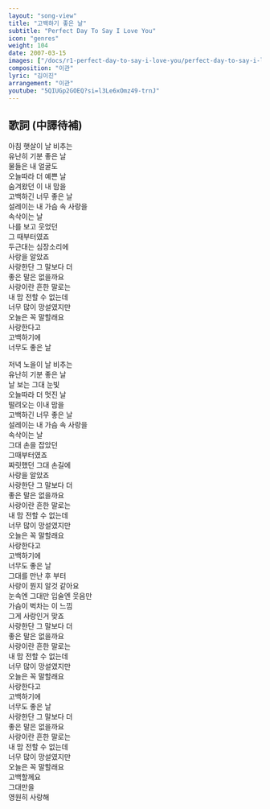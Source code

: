 ```yaml
---
layout: "song-view"
title: "고백하기 좋은 날"
subtitle: "Perfect Day To Say I Love You"
icon: "genres"
weight: 104
date: 2007-03-15
images: ["/docs/r1-perfect-day-to-say-i-love-you/perfect-day-to-say-i-love-you.jpg"]
composition: "이관"
lyric: "김이진"
arrangement: "이관"
youtube: "5QIUGp2GOEQ?si=l3Le6xOmz49-trnJ"
---
```


## 歌詞 (中譯待補)

아침 햇살이 날 비추는  
유난히 기분 좋은 날  
물들은 내 얼굴도  
오늘따라 더 예쁜 날  
숨겨왔던 이 내 맘을  
고백하긴 너무 좋은 날  
설레이는 내 가슴 속 사랑을  
속삭이는 날  
나를 보고 웃었던  
그 때부터였죠  
두근대는 심장소리에  
사랑을 알았죠  
사랑한단 그 말보다 더  
좋은 말은 없을까요  
사랑이란 흔한 말로는  
내 맘 전할 수 없는데  
너무 많이 망설였지만  
오늘은 꼭 말할래요  
사랑한다고  
고백하기에  
너무도 좋은 날  

저녁 노을이 날 비추는  
유난히 기분 좋은 날  
날 보는 그대 눈빛  
오늘따라 더 멋진 날  
떨려오는 이내 맘을  
고백하긴 너무 좋은 날  
설레이는 내 가슴 속 사랑을  
속삭이는 날  
그대 손을 잡았던  
그때부터였죠  
짜릿했던 그대 손길에  
사랑을 알았죠  
사랑한단 그 말보다 더  
좋은 말은 없을까요  
사랑이란 흔한 말로는  
내 맘 전할 수 없는데  
너무 많이 망설였지만  
오늘은 꼭 말할래요  
사랑한다고  
고백하기에  
너무도 좋은 날  
그대를 만난 후 부터  
사랑이 뭔지 알것 같아요  
눈속엔 그대만 입술엔 웃음만  
가슴이 벅차는 이 느낌  
그게 사랑인거 맞죠  
사랑한단 그 말보다 더  
좋은 말은 없을까요  
사랑이란 흔한 말로는  
내 맘 전할 수 없는데  
너무 많이 망설였지만  
오늘은 꼭 말할래요  
사랑한다고  
고백하기에  
너무도 좋은 날  
사랑한단 그 말보다 더  
좋은 말은 없을까요  
사랑이란 흔한 말로는  
내 맘 전할 수 없는데  
너무 많이 망설였지만  
오늘은 꼭 말할래요  
고백할께요  
그대만을  
영원히 사랑해  
